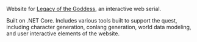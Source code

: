 Website for [Legacy of the Goddess](https://fiscompendium.azurewebsites.net/), an interactive web serial.

Built on .NET Core. Includes various tools built to support the quest, including character generation, conlang generation, world data modeling, and user interactive elements of the website.
